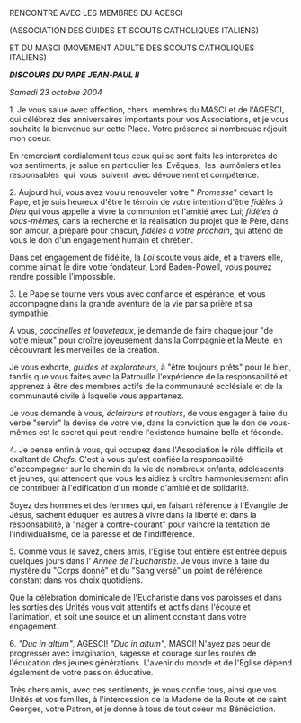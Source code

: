 RENCONTRE AVEC LES MEMBRES DU AGESCI

(ASSOCIATION DES GUIDES ET SCOUTS CATHOLIQUES ITALIENS)

ET DU MASCI (MOVEMENT ADULTE DES SCOUTS CATHOLIQUES ITALIENS)

***DISCOURS DU PAPE JEAN-PAUL II***

*Samedi 23 octobre 2004*

1. Je vous salue avec affection, chers  membres du MASCI et de l'AGESCI, qui célébrez des anniversaires importants pour vos Associations, et je vous souhaite la bienvenue sur cette Place. Votre présence si nombreuse réjouit mon coeur.

En remerciant cordialement tous ceux qui se sont faits les interprètes de vos sentiments, je salue en particulier les  Evêques,  les  aumôniers et les responsables  qui  vous  suivent  avec dévouement et compétence.

2. Aujourd'hui, vous avez voulu renouveler votre " *Promesse*" devant le Pape, et je suis heureux d'être le témoin de votre intention d'être *fidèles à Dieu* qui vous appelle à vivre la communion et l'amitié avec Lui; *fidèles à vous-mêmes*, dans la recherche et la réalisation du projet que le Père, dans son amour, a préparé pour chacun, *fidèles à votre prochain*, qui attend de vous le don d'un engagement humain et chrétien.

Dans cet engagement de fidélité, la *Loi* scoute vous aide, et à travers elle, comme aimait le dire votre fondateur, Lord Baden-Powell, vous pouvez rendre possible l'impossible.

3. Le Pape se tourne vers vous avec confiance et espérance, et vous accompagne dans la grande aventure de la vie par sa prière et sa sympathie.

A vous, *coccinelles et louveteaux*, je demande de faire chaque jour "de votre mieux" pour croître joyeusement dans la Compagnie et la Meute, en découvrant les merveilles de la création.

Je vous exhorte, *guides et explorateurs*, à "être toujours prêts" pour le bien, tandis que vous faites avec la Patrouille l'expérience de la responsabilité et apprenez à être des membres actifs de la communauté ecclésiale et de la communauté civile à laquelle vous appartenez.

Je vous demande à vous, *éclaireurs et routiers*, de vous engager à faire du verbe "servir" la devise de votre vie, dans la conviction que le don de vous-mêmes est le secret qui peut rendre l'existence humaine belle et féconde.

4. Je pense enfin à vous, qui occupez dans l'Association le rôle difficile et exaltant de *Chefs*. C'est à vous qu'est confiée la responsabilité d'accompagner sur le chemin de la vie de nombreux enfants, adolescents et jeunes, qui attendent que vous les aidiez à croître harmonieusement afin de contribuer à l'édification d'un monde d'amitié et de solidarité.

Soyez des hommes et des femmes qui, en faisant référence à l'Evangile de Jésus, sachent éduquer les autres à vivre dans la liberté et dans la responsabilité, à "nager à contre-courant" pour vaincre la tentation de l'individualisme, de la paresse et de l'indifférence.

5. Comme vous le savez, chers amis, l'Eglise tout entière est entrée depuis quelques jours dans l' *Année de l'Eucharistie*. Je vous invite à faire du mystère du "Corps donné" et du "Sang versé" un point de référence constant dans vos choix quotidiens.

Que la célébration dominicale de l'Eucharistie dans vos paroisses et dans les sorties des Unités vous voit attentifs et actifs dans l'écoute et l'animation, et soit une source et un aliment constant dans votre engagement.

6. *"Duc in altum"*, AGESCI! *"Duc in altum"*, MASCI! N'ayez pas peur de progresser avec imagination, sagesse et courage sur les routes de l'éducation des jeunes générations. L'avenir du monde et de l'Eglise dépend également de votre passion éducative.

Très chers amis, avec ces sentiments, je vous confie tous, ainsi que vos Unités et vos familles, à l'intercession de la Madone de la Route et de saint Georges, votre Patron, et je donne à tous de tout coeur ma Bénédiction.